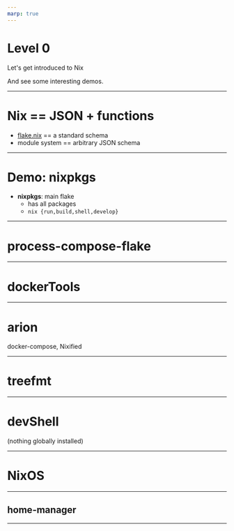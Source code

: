 ```yaml
---
marp: true
---
```


# Level 0

Let's get introduced to Nix

And see some interesting demos.

---

# Nix == JSON + functions

- [flake.nix](./flake.nix) == a standard schema
- module system == arbitrary JSON schema

---

# Demo: nixpkgs

- **nixpkgs**: main flake
  - has all packages
  - `nix {run,build,shell,develop}`

---


# process-compose-flake

---


# dockerTools

---

# arion

docker-compose, Nixified

---

# treefmt

---

# devShell

(nothing globally installed)

---

# NixOS

---

## home-manager

---

